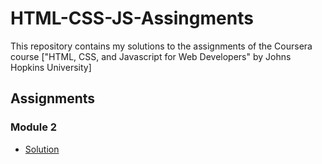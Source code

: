 # HTML-CSS-JS-Assingments

This repository contains my solutions to the assignments of the Coursera course
["HTML, CSS, and Javascript for Web Developers" by Johns Hopkins University]

## Assignments

### Module 2
* [Solution](https://k-guy-dev.github.io/HTML-CSS-JS-Assingments/Module-2Assingment/)
